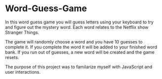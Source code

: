 # Word-Guess-Game

In this word guess game you will guess letters using your keyboard to try and figure out the mystery word.  Each word relates to the Netflix show Stranger Things.

The game will randomly choose a word and you have 10 guesses to complete it.  If you complete the word it will be added to your finished word bank.  If you run out of guesses, a new word will be created and the game resets.

The purpose of this project was to familarize myself with JavaScript and user interactions.  
